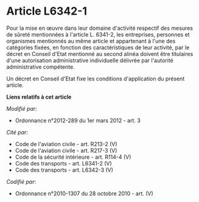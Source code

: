 # Article L6342-1

Pour la mise en œuvre dans leur domaine d'activité respectif des mesures de sûreté mentionnées à l'article L. 6341-2, les
entreprises, personnes et organismes mentionnés au même article et appartenant à l'une des catégories fixées, en fonction des
caractéristiques de leur activité, par le décret en Conseil d'Etat mentionné au second alinéa doivent être titulaires d'une
autorisation administrative individuelle délivrée par l'autorité administrative compétente. 

Un décret en Conseil d'Etat fixe les conditions d'application du présent article.

**Liens relatifs à cet article**

_Modifié par_:

  - Ordonnance n°2012-289 du 1er mars 2012 - art. 3

_Cité par_:

  - Code de l'aviation civile - art. R213-2 (V)
  - Code de l'aviation civile - art. R217-3 (V)
  - Code de la sécurité intérieure - art. R114-4 (V)
  - Code des transports - art. L6341-2 (V)
  - Code des transports - art. L6342-3 (V)

_Codifié par_:

  - Ordonnance n°2010-1307 du 28 octobre 2010 - art. (V)
